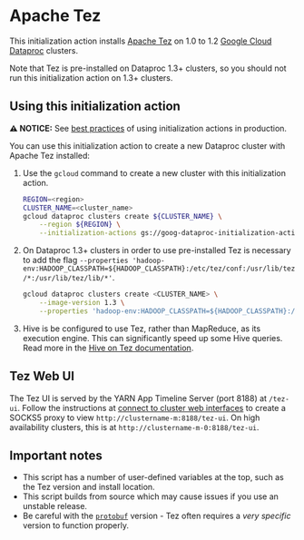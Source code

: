 # Apache Tez

This initialization action installs [Apache Tez](https://tez.apache.org/) on 1.0 to 1.2 [Google Cloud Dataproc](https://cloud.google.com/dataproc) clusters.

Note that Tez is pre-installed on Dataproc 1.3+ clusters, so you should not run this initialization action on 1.3+ clusters.

## Using this initialization action

**:warning: NOTICE:** See [best practices](/README.md#how-initialization-actions-are-used) of using initialization actions in production.

You can use this initialization action to create a new Dataproc cluster with Apache Tez installed:

1. Use the `gcloud` command to create a new cluster with this initialization action.

    ```bash
    REGION=<region>
    CLUSTER_NAME=<cluster_name>
    gcloud dataproc clusters create ${CLUSTER_NAME} \
        --region ${REGION} \
        --initialization-actions gs://goog-dataproc-initialization-actions-${REGION}/tez/tez.sh
    ```
1. On Dataproc 1.3+ clusters in order to use pre-installed Tez is necessary to add the flag `--properties 'hadoop-env:HADOOP_CLASSPATH=${HADOOP_CLASSPATH}:/etc/tez/conf:/usr/lib/tez/*:/usr/lib/tez/lib/*'`.

    ```bash
    gcloud dataproc clusters create <CLUSTER_NAME> \
        --image-version 1.3 \
        --properties 'hadoop-env:HADOOP_CLASSPATH=${HADOOP_CLASSPATH}:/etc/tez/conf:/usr/lib/tez/*:/usr/lib/tez/lib/*'
    ```
1. Hive is be configured to use Tez, rather than MapReduce, as its execution engine. This can significantly speed up some Hive queries. Read more in the [Hive on Tez documentation](https://cwiki.apache.org/confluence/display/Hive/Hive+on+Tez).

## Tez Web UI

The Tez UI is served by the YARN App Timeline Server (port 8188) at `/tez-ui`. Follow the instructions at [connect to cluster web interfaces]() to create a SOCKS5 proxy to view `http://clustername-m:8188/tez-ui`. On high availability clusters, this is at `http://clustername-m-0:8188/tez-ui`.

## Important notes

* This script has a number of user-defined variables at the top, such as the Tez version and install location.
* This script builds from source which may cause issues if you use an unstable release.
* Be careful with the [`protobuf`](https://github.com/google/protobuf) version - Tez often requires a *very specific* version to function properly.
